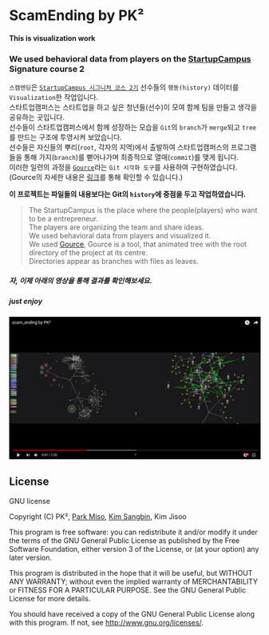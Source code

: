 # ScamEnding by PK²

#### This is visualization work 
### We used behavioral data from players on the [StartupCampus](https://www.gstartupcampus.or.kr/) Signature course 2

`스캠엔딩`은 [`StartupCampus 시그니처 코스 2기`](https://www.gstartupcampus.or.kr/)  선수들의 `행동(history)` 데이터를 `Visualization`한 작업입니다.  
스타트업캠퍼스는 스타트업을 하고 싶은 청년들(선수)이 모여 함께 팀을 만들고 생각을 공유하는 곳입니다.  
선수들이 스타트업캠퍼스에서 함께 성장하는 모습을 `Git`의 `branch`가 `merge`되고 `tree`를 만드는 구조에 투영시켜 보았습니다.  
선수들은 자신들의 뿌리(`root`, 각자의 지역)에서 출발하여 스타트업캠퍼스의 프로그램들을 통해 가지(`branch`)를 뻗어나가며 최종적으로 열매(`commit`)를 맺게 됩니다.  
이러한 일련의 과정을 [`Gource`](https://gource.io)라는 `Git 시각화 도구`를 사용하여 구현하였습니다.  
(Gource의 자세한 내용은 [링크](https://gource.io)를 통해 확인할 수 있습니다.)   

__이 프로젝트는 파일들의 내용보다는 Git의 `history`에 중점을 두고 작업하였습니다.__

>The StartupCampus is the place where the people(players) who want to be a entrepreneur.  
>The players are organizing the team and share ideas.  
>We used behavioral data from players and visualized it.  
>We used [Gource](https://gource.io), Gource is a tool, that animated tree with the root directory of the project at its centre.   
>Directories appear as branches with files as leaves.   

##### 자, 이제 아래의 영상을 통해 결과를 확인해보세요.   

##### just enjoy

[![Watch the video](thumbnail.png)](https://youtu.be/wVwQv1qhzeY)


## License

GNU license

Copyright (C) PK², [Park Miso](https://github.com/misoA), [Kim Sangbin](https://github.com/tikitkay), Kim Jisoo

This program is free software: you can redistribute it and/or modify
it under the terms of the GNU General Public License as published by
the Free Software Foundation, either version 3 of the License, or
(at your option) any later version.

This program is distributed in the hope that it will be useful,
but WITHOUT ANY WARRANTY; without even the implied warranty of
MERCHANTABILITY or FITNESS FOR A PARTICULAR PURPOSE. See the
GNU General Public License for more details.

You should have received a copy of the GNU General Public License
along with this program. If not, see <http://www.gnu.org/licenses/>.
